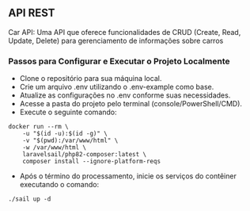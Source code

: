 ## API REST

Car API: Uma API que oferece funcionalidades de CRUD (Create, Read, Update, Delete) para gerenciamento de informações sobre carros

### Passos para Configurar e Executar o Projeto Localmente

- Clone o repositório para sua máquina local.
- Crie um arquivo .env utilizando o .env-example como base.
- Atualize as configurações no .env conforme suas necessidades.
- Acesse a pasta do projeto pelo terminal (console/PowerShell/CMD).
- Execute o seguinte comando:
```shell
docker run --rm \
    -u "$(id -u):$(id -g)" \
    -v "$(pwd):/var/www/html" \
    -w /var/www/html \
    laravelsail/php82-composer:latest \
    composer install --ignore-platform-reqs
 ```
- Após o término do processamento, inicie os serviços do contêiner executando o comando:
```shell
./sail up -d
```
